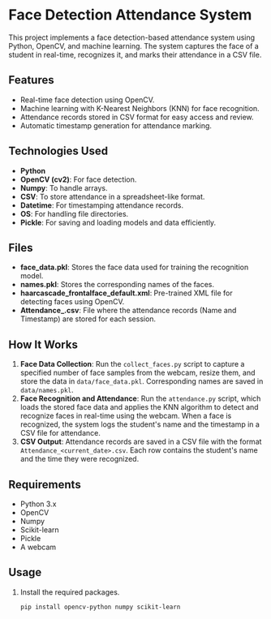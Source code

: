 # Face Detection Attendance System

This project implements a face detection-based attendance system using Python, OpenCV, and machine learning. The system captures the face of a student in real-time, recognizes it, and marks their attendance in a CSV file.

## Features
- Real-time face detection using OpenCV.
- Machine learning with K-Nearest Neighbors (KNN) for face recognition.
- Attendance records stored in CSV format for easy access and review.
- Automatic timestamp generation for attendance marking.

## Technologies Used
- **Python**
- **OpenCV (cv2)**: For face detection.
- **Numpy**: To handle arrays.
- **CSV**: To store attendance in a spreadsheet-like format.
- **Datetime**: For timestamping attendance records.
- **OS**: For handling file directories.
- **Pickle**: For saving and loading models and data efficiently.

## Files
- **face_data.pkl**: Stores the face data used for training the recognition model.
- **names.pkl**: Stores the corresponding names of the faces.
- **haarcascade_frontalface_default.xml**: Pre-trained XML file for detecting faces using OpenCV.
- **Attendance_<date>.csv**: File where the attendance records (Name and Timestamp) are stored for each session.

## How It Works
1. **Face Data Collection**: Run the `collect_faces.py` script to capture a specified number of face samples from the webcam, resize them, and store the data in `data/face_data.pkl`. Corresponding names are saved in `data/names.pkl`.
2. **Face Recognition and Attendance**: Run the `attendance.py` script, which loads the stored face data and applies the KNN algorithm to detect and recognize faces in real-time using the webcam. When a face is recognized, the system logs the student's name and the timestamp in a CSV file for attendance.
3. **CSV Output**: Attendance records are saved in a CSV file with the format `Attendance_<current_date>.csv`. Each row contains the student's name and the time they were recognized.

## Requirements
- Python 3.x
- OpenCV
- Numpy
- Scikit-learn
- Pickle
- A webcam

## Usage
1. Install the required packages.
   ```bash
   pip install opencv-python numpy scikit-learn
